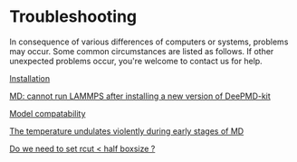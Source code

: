 # Troubleshooting
In consequence of various differences of computers or systems, problems may occur. Some common circumstances are listed as follows. 
If other unexpected problems occur, you're welcome to contact us for help.
   

[Installation](installation.md)

[MD: cannot run LAMMPS after installing a new version of DeePMD-kit](md-version-compatibility.md)

[Model compatability](model-compatability.md)

[The temperature undulates violently during early stages of MD](md-energy-undulation.md)

[Do we need to set rcut < half boxsize ?](rcut.md)

